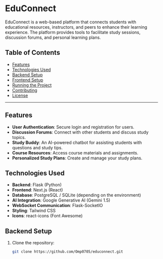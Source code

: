 # EduConnect

EduConnect is a web-based platform that connects students with educational resources, instructors, and peers to enhance their learning experience. The platform provides tools to facilitate study sessions, discussion forums, and personal learning plans.

## Table of Contents

- [Features](#features)
- [Technologies Used](#technologies-used)
- [Backend Setup](#backend-setup)
- [Frontend Setup](#frontend-setup)
- [Running the Project](#running-the-project)
- [Contributing](#contributing)
- [License](#license)

---

## Features

- **User Authentication**: Secure login and registration for users.
- **Discussion Forums**: Connect with other students and discuss study topics.
- **Study Buddy**: An AI-powered chatbot for assisting students with questions and study tips.
- **Course Resources**: Access course materials and assignments.
- **Personalized Study Plans**: Create and manage your study plans.

## Technologies Used

- **Backend**: Flask (Python)
- **Frontend**: Next.js (React)
- **Database**: PostgreSQL / SQLite (depending on the environment)
- **AI Integration**: Google Generative AI (Gemini 1.5)
- **WebSocket Communication**: Flask-SocketIO
- **Styling**: Tailwind CSS
- **Icons**: react-icons (Font Awesome)

## Backend Setup

1. Clone the repository:

   ```bash
   git clone https://github.com/Omp0705/educonnect.git
